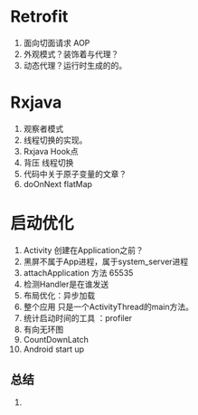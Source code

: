 # Retrofit
1. 面向切面请求 AOP
2. 外观模式？装饰着与代理？
3. 动态代理？运行时生成的的。
# Rxjava
1. 观察者模式 
2. 线程切换的实现。
3. Rxjava Hook点
4. 背压 线程切换
5. 代码中关于原子变量的文章？
6. doOnNext flatMap
# 启动优化
1. Activity 创建在Application之前？
2. 黑屏不属于App进程，属于system_server进程
3. attachApplication 方法 65535
4. 检测Handler是在谁发送
5. 布局优化：异步加载
6. 整个应用  只是一个ActivityThread的main方法。
7. 统计启动时间的工具 ：profiler
8. 有向无环图
9. CountDownLatch
10. Android start up

## 总结
1. 